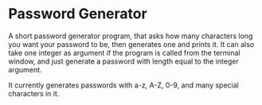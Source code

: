 # Password Generator
A short password generator program, that asks how many characters long you want your password to be, then generates one and prints it.
It can also take one integer as argument if the program is called from the terminal window, and just generate a password with length equal to the integer argument.

It currently generates passwords with a-z, A-Z, 0-9, and many special characters in it.
